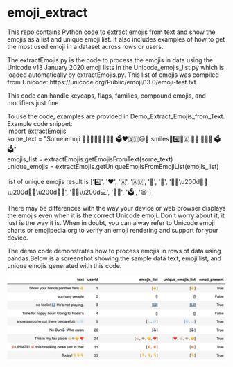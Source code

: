 # emoji_extract
This repo contains Python code to extract emojis from text and show the emojis as a list and unique emoji list. It also includes examples of how to get the most used emoji in a dataset across rows or users.

<p>The extractEmojis.py is the code to process the emojis in data using the Unicode v13 January 2020 emoji lists in the Unicode_emojis_list.py which is loaded automatically by extractEmojis.py. This list of emojis was compiled from Unicode:  https://unicode.org/Public/emoji/13.0/emoji-test.txt 

<p> This code can handle keycaps, flags, families, compound emojis, and modifiers just fine. 

<p>To use the code, examples are provided in Demo_Extract_Emojis_from_Text.
<br>
Example code snippet:<br>
import extractEmojis<br>
some_text = "Some emoji 👨🏾‍👩🏾‍👧🏾‍👦🏾 🗳❤️🇦🇺😃🌹 smiles🌹4️⃣🍎🇦 👪🏿 👩🏿‍💻 🗳🗳️"<br>
emojis_list = extractEmojis.getEmojisFromText(some_text)<br>
unique_emojis = extractEmojis.getUniqueEmojisFromEmojiList(emojis_list)<br>
<br>
list of unique emojis result is ['4️⃣', '❤️', '🇦', '🇦🇺', '🌹', '🍎', '👨🏾\u200d👩🏾\u200d👧🏾\u200d👦🏾', '👩🏿\u200d💻', '👪🏿', '🗳️', '😃']<br>

<p> There may be differences with the way your device or web browser displays the emojis even when it is the correct Unicode emoji. Don't worry about it, it just is the way it is. When in doubt, you can alway refer to Unicode emoji charts or emojipedia.org to verify an emoji rendering and support for your device.

<p> The demo code demonstrates how to process emojis in rows of data using pandas.Below is a screenshot showing the sample data text, emoji list, and unique emojis generated with this code.
 
![screenshot of demo](/demo_extract_emojis.png)


